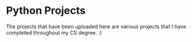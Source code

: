 # Python Projects

The projects that have been uploaded here are various projects that I have completed throughout my CS degree. :)

